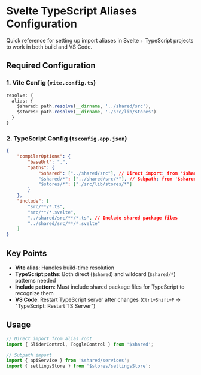 # Svelte TypeScript Aliases Configuration

Quick reference for setting up import aliases in Svelte + TypeScript projects to work in both build and VS Code.

## Required Configuration

### 1. Vite Config (`vite.config.ts`)

```typescript
resolve: {
  alias: {
    $shared: path.resolve(__dirname, '../shared/src'),
    $stores: path.resolve(__dirname, './src/lib/stores')
  }
}
```

### 2. TypeScript Config (`tsconfig.app.json`)

```json
{
	"compilerOptions": {
		"baseUrl": ".",
		"paths": {
			"$shared": ["../shared/src"], // Direct import: from '$shared'
			"$shared/*": ["../shared/src/*"], // Subpath: from '$shared/components'
			"$stores/*": ["./src/lib/stores/*"]
		}
	},
	"include": [
		"src/**/*.ts",
		"src/**/*.svelte",
		"../shared/src/**/*.ts", // Include shared package files
		"../shared/src/**/*.svelte"
	]
}
```

## Key Points

- **Vite alias**: Handles build-time resolution
- **TypeScript paths**: Both direct (`$shared`) and wildcard (`$shared/*`) patterns needed
- **Include pattern**: Must include shared package files for TypeScript to recognize them
- **VS Code**: Restart TypeScript server after changes (`Ctrl+Shift+P` → "TypeScript: Restart TS Server")

## Usage

```typescript
// Direct import from alias root
import { SliderControl, ToggleControl } from '$shared';

// Subpath import
import { apiService } from '$shared/services';
import { settingsStore } from '$stores/settingsStore';
```
